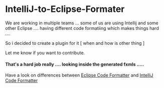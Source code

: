 # IntelliJ-to-Eclipse-Formater

We are working in multiple teams ... some of us are using Intellij and some other Eclipse .... having different code formatiing which makes things hard ....

So i decided to create a plugin for it [ when and how is other thing ]

Let me know if you want to contribute.


#### That's a hard job really .... looking inside the generated fxmls .....

Have a look on differences between [Eclipse Code Formatter](https://raw.githubusercontent.com/goxr3plus/IntelliJ-to-Eclipse-Formater/master/ECLIPSE-FORMATTER.xml) and [IntelliJ Code Formatter](https://raw.githubusercontent.com/goxr3plus/IntelliJ-to-Eclipse-Formater/master/INTL-FORMATTER.XML)

